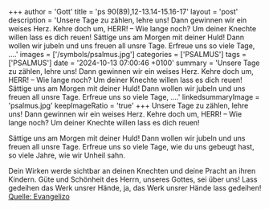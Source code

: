 +++
author = 'Gott'
title = 'ps 90(89),12-13.14-15.16-17'
layout = 'post'
description = 'Unsere Tage zu zählen, lehre uns!  Dann gewinnen wir ein weises Herz. Kehre doch um, HERR! – Wie lange noch?  Um deiner Knechte willen lass es dich reuen!  Sättige uns am Morgen mit deiner Huld!  Dann wollen wir jubeln und uns freuen all unsre Tage. Erfreue uns so viele Tage, ....'
images = ['/symbols/psalmus.jpg']
categories = ['PSALMUS']
tags = ['PSALMUS']
date = '2024-10-13 07:00:46 +0100'
summary = 'Unsere Tage zu zählen, lehre uns!  Dann gewinnen wir ein weises Herz. Kehre doch um, HERR! – Wie lange noch?  Um deiner Knechte willen lass es dich reuen!  Sättige uns am Morgen mit deiner Huld!  Dann wollen wir jubeln und uns freuen all unsre Tage. Erfreue uns so viele Tage, ....'
linkedsummaryImage = 'psalmus.jpg'
keepImageRatio = 'true'
+++
Unsere Tage zu zählen, lehre uns! 
Dann gewinnen wir ein weises Herz.
Kehre doch um, HERR! – Wie lange noch? 
Um deiner Knechte willen lass es dich reuen!

Sättige uns am Morgen mit deiner Huld! 
Dann wollen wir jubeln und uns freuen all unsre Tage.
Erfreue uns so viele Tage, wie du uns gebeugt hast, 
so viele Jahre, wie wir Unheil sahn.<!--more-->

Dein Wirken werde sichtbar an deinen Knechten 
und deine Pracht an ihren Kindern.
Güte und Schönheit des Herrn, unseres Gottes, sei über uns! 
Lass gedeihen das Werk unsrer Hände,
ja, das Werk unsrer Hände lass gedeihen!<br> [Quelle: Evangelizo](https://evangeliumtagfuertag.org/DE/gospel)